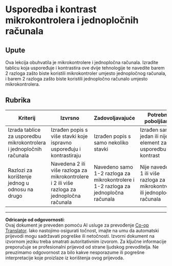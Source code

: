 <!--
CO_OP_TRANSLATOR_METADATA:
{
  "original_hash": "750bd75866471141f857240219084767",
  "translation_date": "2025-08-28T13:43:20+00:00",
  "source_file": "1-getting-started/lessons/2-deeper-dive/assignment.md",
  "language_code": "hr"
}
-->
# Usporedba i kontrast mikrokontrolera i jednopločnih računala

## Upute

Ova lekcija obuhvatila je mikrokontrolere i jednopločna računala. Izradite tablicu koja uspoređuje i kontrastira ove dvije tehnologije te navedite barem 2 razloga zašto biste koristili mikrokontroler umjesto jednopločnog računala, i barem 2 razloga zašto biste koristili jednopločno računalo umjesto mikrokontrolera.

## Rubrika

| Kriterij | Izvrsno | Zadovoljavajuće | Potrebno poboljšanje |
| -------- | --------- | --------------- | -------------------- |
| Izrada tablice za usporedbu mikrokontrolera i jednopločnih računala | Izrađen popis s više stavki koje ispravno uspoređuju i kontrastiraju | Izrađen popis s samo nekoliko stavki | Izrađen samo jedan ili nijedan element za usporedbu i kontrast |
| Razlozi za korištenje jednog u odnosu na drugo | Navedena 2 ili više razloga za mikrokontrolere i 2 ili više razloga za jednopločna računala | Navedeno samo 1-2 razloga za mikrokontrolere i 1-2 razloga za jednopločna računala | Nije navedeno 1 ili više razloga za mikrokontrolere ili jednopločna računala |

---

**Odricanje od odgovornosti**:  
Ovaj dokument je preveden pomoću AI usluge za prevođenje [Co-op Translator](https://github.com/Azure/co-op-translator). Iako nastojimo osigurati točnost, imajte na umu da automatski prijevodi mogu sadržavati pogreške ili netočnosti. Izvorni dokument na izvornom jeziku treba smatrati autoritativnim izvorom. Za ključne informacije preporučuje se profesionalni prijevod od strane ljudskog prevoditelja. Ne preuzimamo odgovornost za bilo kakve nesporazume ili pogrešne interpretacije koje proizlaze iz korištenja ovog prijevoda.
